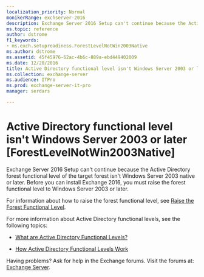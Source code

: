 ```yaml
---
localization_priority: Normal
monikerRange: exchserver-2016
description: Exchange Server 2016 Setup can't continue because the Active Directory forest functional level isn't Windows Server 2003 native or later.
ms.topic: reference
author: dstrome
f1_keywords:
- ms.exch.setupreadiness.ForestLevelNotWin2003Native
ms.author: dstrome
ms.assetid: 45f45976-62ac-4b6c-889a-ebd449402009
ms.date: 12/20/2016
title: Active Directory functional level isn't Windows Server 2003 or later [ForestLevelNotWin2003Native]
ms.collection: exchange-server
ms.audience: ITPro
ms.prod: exchange-server-it-pro
manager: serdars

---
```


# Active Directory functional level isn't Windows Server 2003 or later [ForestLevelNotWin2003Native]

Exchange Server 2016 Setup can't continue because the Active Directory forest functional level of the target forest isn't Windows Server 2003 native or later. Before you can install Exchange 2016, you must raise the forest functional level to Windows Server 2003 or later.

For information about how to raise the forest functional level, see [Raise the Forest Functional Level](https://go.microsoft.com/fwlink/p/?LinkId=294831).

For more information about Active Directory functional levels, see the following topics:

- [What are Active Directory Functional Levels?](https://go.microsoft.com/fwlink/p/?LinkId=294832)

- [How Active Directory Functional Levels Work](https://go.microsoft.com/fwlink/p/?LinkId=294833)

Having problems? Ask for help in the Exchange forums. Visit the forums at: [Exchange Server](https://go.microsoft.com/fwlink/p/?linkId=60612).

